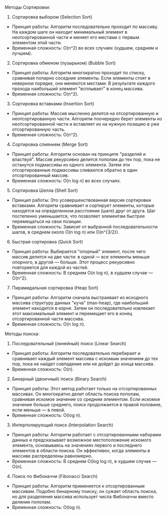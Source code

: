 Методы Сортировки:
1. Сортировка выбором (Selection Sort)
 * Принцип работы: Алгоритм последовательно проходит по массиву. На каждом шаге он находит минимальный элемент в неотсортированной части и меняет его местами с первым элементом этой части.
 * Временная сложность: O(n^2) во всех случаях (худшем, среднем и лучшем).
2. Сортировка обменом (пузырьком) (Bubble Sort)
 * Принцип работы: Алгоритм многократно проходит по списку, сравнивая попарно соседние элементы. Если элементы стоят в неверном порядке, они меняются местами. В результате каждого прохода наибольший элемент "всплывает" в конец массива.
 * Временная сложность: O(n^2).
3. Сортировка вставками (Insertion Sort)
 * Принцип работы: Массив мысленно делится на отсортированную и неотсортированную части. Алгоритм поочередно берет элементы из неотсортированной части и вставляет их на нужную позицию в уже отсортированную часть.
 * Временная сложность: O(n^2).
4. Сортировка слиянием (Merge Sort)
 * Принцип работы: Алгоритм основан на принципе "разделяй и властвуй". Массив рекурсивно делится пополам до тех пор, пока не останутся подмассивы из одного элемента. Затем эти отсортированные подмассивы сливаются обратно в один отсортированный массив.
 * Временная сложность: O(n log n) во всех случаях.
5. Сортировка Шелла (Shell Sort)
 * Принцип работы: Это усовершенствованная версия сортировки вставками. Алгоритм сравнивает и сортирует элементы, которые находятся на определенном расстоянии (шаге) друг от друга. Шаг постепенно уменьшается, что позволяет элементам быстрее перемещаться на свои позиции.
 * Временная сложность: Зависит от выбранной последовательности шагов, в среднем около O(n log n) или O(n^{3/2}).
6. Быстрая сортировка (Quick Sort)
 * Принцип работы: Выбирается "опорный" элемент, после чего массив делится на две части: в одной — все элементы меньше опорного, в другой — больше. Этот процесс рекурсивно повторяется для каждой из частей.
 * Временная сложность: В среднем O(n log n), в худшем случае — O(n^2).
7. Пирамидальная сортировка (Heap Sort)
 * Принцип работы: Алгоритм сначала выстраивает из исходного массива структуру данных "куча" (max-heap), где наибольший элемент находится в корне. Затем он последовательно извлекает этот максимальный элемент и перемещает его в конец отсортированной части массива.
 * Временная сложность: O(n log n).

Методы поиска:
1. Последовательный (линейный) поиск (Linear Search)
 * Принцип работы: Алгоритм последовательно перебирает и сравнивает каждый элемент массива с искомым значением до тех пор, пока не найдет совпадение или не дойдет до конца массива.
 * Временная сложность: O(n).
2. Бинарный (двоичный) поиск (Binary Search)
 * Принцип работы: Этот метод работает только на отсортированных массивах. Он многократно делит область поиска пополам, сравнивая искомое значение со средним элементом. Если искомое значение больше среднего, поиск продолжается в правой половине, если меньше — в левой.
 * Временная сложность: O(log n).
3. Интерполирующий поиск (Interpolation Search)
 * Принцип работы: Алгоритм работает с отсортированными наборами данных и предсказывает возможное местоположение искомого элемента, основываясь на значениях первого и последнего элементов в области поиска. Он эффективен, когда элементы в массиве распределены равномерно.
 * Временная сложность: В среднем O(log log n), в худшем случае — O(n).
4. Поиск по Фибоначчи (Fibonacci Search)
 * Принцип работы: Алгоритм применяется к отсортированным массивам. Подобно бинарному поиску, он сужает область поиска, но для разделения массива использует числа Фибоначчи вместо деления пополам.
 * Временная сложность: O(log n).

